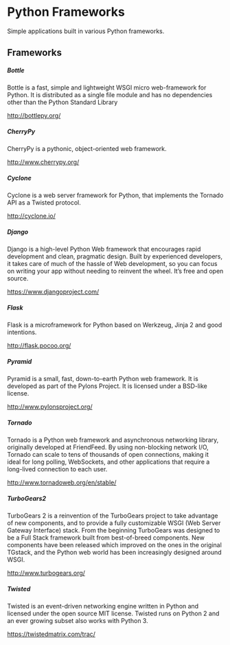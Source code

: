 # Python Frameworks
Simple applications built in various Python frameworks.


## Frameworks

##### Bottle
Bottle is a fast, simple and lightweight WSGI micro web-framework for Python. It is distributed as a single file module and has no dependencies other than the Python Standard Library

http://bottlepy.org/

##### CherryPy
CherryPy is a pythonic, object-oriented web framework.

http://www.cherrypy.org/

##### Cyclone
Cyclone is a web server framework for Python, that implements the Tornado API as a Twisted protocol.

http://cyclone.io/

##### Django
Django is a high-level Python Web framework that encourages rapid development and clean, pragmatic design. Built by experienced developers, it takes care of much of the hassle of Web development, so you can focus on writing your app without needing to reinvent the wheel. It’s free and open source.

https://www.djangoproject.com/

##### Flask
Flask is a microframework for Python based on Werkzeug, Jinja 2 and good intentions.

http://flask.pocoo.org/

##### Pyramid
Pyramid is a small, fast, down-to-earth Python web framework. It is developed as part of the Pylons Project. It is licensed under a BSD-like license.

http://www.pylonsproject.org/

##### Tornado
Tornado is a Python web framework and asynchronous networking library, originally developed at FriendFeed. By using non-blocking network I/O, Tornado can scale to tens of thousands of open connections, making it ideal for long polling, WebSockets, and other applications that require a long-lived connection to each user.

http://www.tornadoweb.org/en/stable/

##### TurboGears2
TurboGears 2 is a reinvention of the TurboGears project to take advantage of
new components, and to provide a fully customizable WSGI (Web Server Gateway
Interface) stack. From the beginning TurboGears was designed to be a Full Stack
framework built from best-of-breed components. New components have been
released which improved on the ones in the original TGstack, and the Python web
world has been increasingly designed around WSGI.

http://www.turbogears.org/

##### Twisted
Twisted is an event-driven networking engine written in Python and licensed under the open source MIT license. Twisted runs on Python 2 and an ever growing subset also works with Python 3.

https://twistedmatrix.com/trac/
